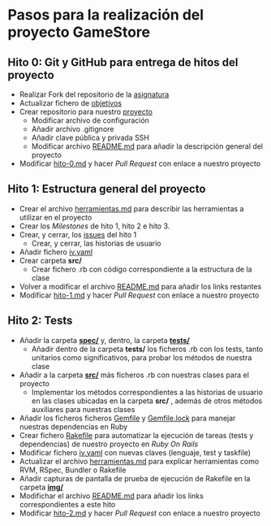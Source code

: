 # Pasos para la realización del proyecto GameStore

## Hito 0: Git y GitHub para entrega de hitos del proyecto

- Realizar Fork del repositorio de la [asignatura](https://github.com/JJ/IV-20-21)
- Actualizar fichero de [objetivos](https://github.com/BilalKxK99/IV-20-21/blob/master/objetivos/BilalKxK99.md)
- Crear repositorio para nuestro [proyecto](https://github.com/BilalKxK99/GameStore)
    - Modificar archivo de configuración
    - Añadir archivo .gitignore
    - Añadir clave pública y privada SSH
    - Modificar archivo [README.md](https://github.com/BilalKxK99/GameStore/blob/master/README.md) para añadir la descripción general del proyecto 
- Modificar [hito-0.md](https://github.com/JJ/IV-20-21/blob/master/proyectos/hito-0.md) y hacer *Pull Request* con enlace a nuestro proyecto


## Hito 1: Estructura general del proyecto

- Crear el archivo [herramientas.md](https://github.com/BilalKxK99/GameStore/blob/master/docs/herramientas.md) para describir las herramientas a utilizar en el proyecto
- Crear los *Milestones* de hito 1, hito 2 e hito 3.
- Crear, y cerrar, los [issues](https://github.com/BilalKxK99/GameStore/issues) del hito 1
    - Crear, y cerrar, las historias de usuario 
- Añadir fichero [iv.yaml](https://github.com/BilalKxK99/GameStore/blob/master/iv.yaml)
- Crear carpeta **src/**
    - Crear fichero .rb con código correspondiente a la estructura de la clase
- Volver a modificar el archivo [README.md](https://github.com/BilalKxK99/GameStore/blob/master/README.md) para añadir los links restantes
- Modificar [hito-1.md](https://github.com/JJ/IV-20-21/blob/master/proyectos/hito-1.md) y hacer *Pull Request* con enlace a nuestro proyecto


## Hito 2: Tests

- Añadir la carpeta [**spec/**](https://github.com/BilalKxK99/GameStore/tree/master/spec) y, dentro, la carpeta [**tests/**](https://github.com/BilalKxK99/GameStore/tree/master/spec/tests)
    - Añadir dentro de la carpeta **tests/** los ficheros .rb con los tests, tanto unitarios como significativos, para probar los métodos de nuestra clase
- Añadir a la carpeta [**src/**](https://github.com/BilalKxK99/GameStore/tree/master/src) más ficheros .rb con nuestras clases para el proyecto
    - Implementar los métodos correspondientes a las historias de usuario en las clases ubicadas en la carpeta **src/** , además de otros métodos auxiliares para nuestras clases
- Añadir los ficheros ficheros [Gemfile](https://github.com/BilalKxK99/GameStore/blob/master/Gemfile) y [Gemfile.lock](https://github.com/BilalKxK99/GameStore/blob/master/Gemfile.lock) para manejar nuestras dependencias en Ruby
- Crear fichero [Rakefile](https://github.com/BilalKxK99/GameStore/blob/master/Rakefile) para automatizar la ejecución de tareas (tests y dependencias) de nuestro proyecto en *Ruby On Rails*
- Modificar fichero [iv.yaml](https://github.com/BilalKxK99/GameStore/blob/master/iv.yaml) con nuevas claves (lenguaje, test y taskfile)
- Actualizar el archivo [herramientas.md](https://github.com/BilalKxK99/GameStore/blob/master/docs/herramientas.md) para explicar herramientas como RVM, RSpec, Bundler o Rakefile
- Añadir capturas de pantalla de prueba de ejecución de Rakefile en la carpeta [**img/**](https://github.com/BilalKxK99/GameStore/tree/master/docs/img)
- Modifichar el archivo [README.md](https://github.com/BilalKxK99/GameStore/blob/master/README.md) para añadir los links correspondientes a este hito
- Modificar [hito-2.md](https://github.com/JJ/IV-20-21/blob/master/proyectos/hito-2.md) y hacer *Pull Request* con enlace a nuestro proyecto
